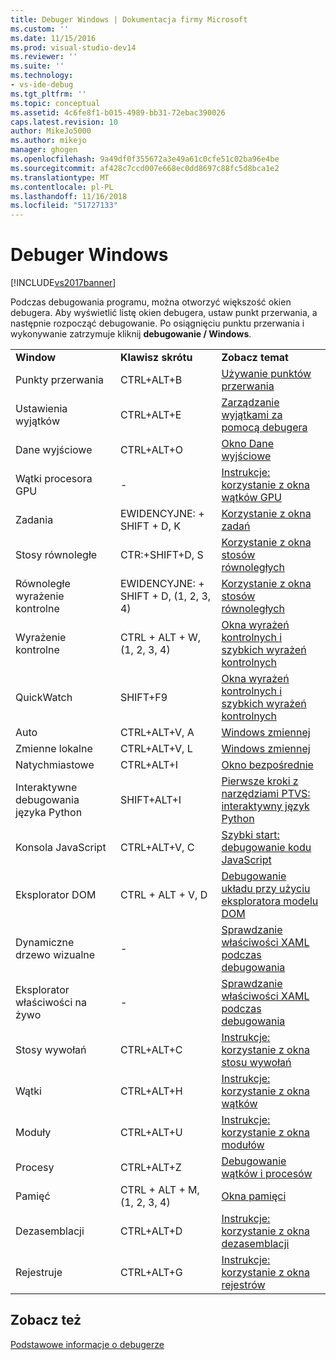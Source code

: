 ```yaml
---
title: Debuger Windows | Dokumentacja firmy Microsoft
ms.custom: ''
ms.date: 11/15/2016
ms.prod: visual-studio-dev14
ms.reviewer: ''
ms.suite: ''
ms.technology:
- vs-ide-debug
ms.tgt_pltfrm: ''
ms.topic: conceptual
ms.assetid: 4c6fe8f1-b015-4989-bb31-72ebac390026
caps.latest.revision: 10
author: MikeJo5000
ms.author: mikejo
manager: ghogen
ms.openlocfilehash: 9a49df0f355672a3e49a61c0cfe51c02ba96e4be
ms.sourcegitcommit: af428c7ccd007e668ec0dd8697c88fc5d8bca1e2
ms.translationtype: MT
ms.contentlocale: pl-PL
ms.lasthandoff: 11/16/2018
ms.locfileid: "51727133"
---
```

# <a name="debugger-windows"></a>Debuger Windows
[!INCLUDE[vs2017banner](../includes/vs2017banner.md)]

Podczas debugowania programu, można otworzyć większość okien debugera. Aby wyświetlić listę okien debugera, ustaw punkt przerwania, a następnie rozpocząć debugowanie. Po osiągnięciu punktu przerwania i wykonywanie zatrzymuje kliknij **debugowanie / Windows**.  
  
||||  
|-|-|-|  
|**Window**|**Klawisz skrótu**|**Zobacz temat**|  
|Punkty przerwania|CTRL+ALT+B|[Używanie punktów przerwania](../debugger/using-breakpoints.md)|  
|Ustawienia wyjątków|CTRL+ALT+E|[Zarządzanie wyjątkami za pomocą debugera](../debugger/managing-exceptions-with-the-debugger.md)|  
|Dane wyjściowe|CTRL+ALT+O|[Okno Dane wyjściowe](../ide/reference/output-window.md)|  
|Wątki procesora GPU|-|[Instrukcje: korzystanie z okna wątków GPU](../debugger/how-to-use-the-gpu-threads-window.md)|  
|Zadania|EWIDENCYJNE: + SHIFT + D, K|[Korzystanie z okna zadań](../debugger/using-the-tasks-window.md)|  
|Stosy równoległe|CTR:+SHIFT+D, S|[Korzystanie z okna stosów równoległych](../debugger/using-the-parallel-stacks-window.md)|  
|Równoległe wyrażenie kontrolne|EWIDENCYJNE: + SHIFT + D, (1, 2, 3, 4)|[Korzystanie z okna stosów równoległych](../debugger/using-the-parallel-stacks-window.md)|  
|Wyrażenie kontrolne|CTRL + ALT + W, (1, 2, 3, 4)|[Okna wyrażeń kontrolnych i szybkich wyrażeń kontrolnych](../debugger/watch-and-quickwatch-windows.md)|  
|QuickWatch|SHIFT+F9|[Okna wyrażeń kontrolnych i szybkich wyrażeń kontrolnych](../debugger/watch-and-quickwatch-windows.md)|  
|Auto|CTRL+ALT+V, A|[Windows zmiennej](http://msdn.microsoft.com/library/ce0a67f6-2502-4b7a-ba45-cc32f8aeba3e)|  
|Zmienne lokalne|CTRL+ALT+V, L|[Windows zmiennej](http://msdn.microsoft.com/library/ce0a67f6-2502-4b7a-ba45-cc32f8aeba3e)|  
|Natychmiastowe|CTRL+ALT+I|[Okno bezpośrednie](../ide/reference/immediate-window.md)|  
|Interaktywne debugowania języka Python|SHIFT+ALT+I|[Pierwsze kroki z narzędziami PTVS: interaktywny język Python](../python/getting-started-with-ptvs-interactive-python.md)|  
|Konsola JavaScript|CTRL+ALT+V, C|[Szybki start: debugowanie kodu JavaScript](../debugger/quickstart-debug-javascript-using-the-console.md)|  
|Eksplorator DOM|CTRL + ALT + V, D|[Debugowanie układu przy użyciu eksploratora modelu DOM](../debugger/debug-layout-using-dom-explorer.md)|  
|Dynamiczne drzewo wizualne|-|[Sprawdzanie właściwości XAML podczas debugowania](../debugger/inspect-xaml-properties-while-debugging.md)|  
|Eksplorator właściwości na żywo|-|[Sprawdzanie właściwości XAML podczas debugowania](../debugger/inspect-xaml-properties-while-debugging.md)|  
|Stosy wywołań|CTRL+ALT+C|[Instrukcje: korzystanie z okna stosu wywołań](../debugger/how-to-use-the-call-stack-window.md)|  
|Wątki|CTRL+ALT+H|[Instrukcje: korzystanie z okna wątków](../debugger/how-to-use-the-threads-window.md)|  
|Moduły|CTRL+ALT+U|[Instrukcje: korzystanie z okna modułów](../debugger/how-to-use-the-modules-window.md)|  
|Procesy|CTRL+ALT+Z|[Debugowanie wątków i procesów](../debugger/debug-threads-and-processes.md)|  
|Pamięć|CTRL + ALT + M, (1, 2, 3, 4)|[Okna pamięci](../debugger/memory-windows.md)|  
|Dezasemblacji|CTRL+ALT+D|[Instrukcje: korzystanie z okna dezasemblacji](../debugger/how-to-use-the-disassembly-window.md)|  
|Rejestruje|CTRL+ALT+G|[Instrukcje: korzystanie z okna rejestrów](../debugger/how-to-use-the-registers-window.md)|  
  
## <a name="see-also"></a>Zobacz też  
 [Podstawowe informacje o debugerze](../debugger/debugger-basics.md)





